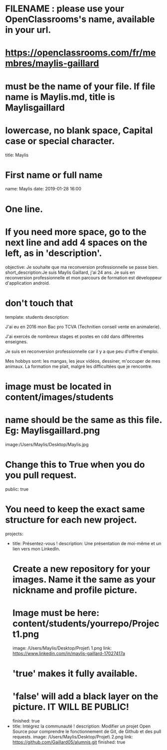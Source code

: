 # FILENAME : please use your OpenClassrooms's name, available in your url.
# https://openclassrooms.com/fr/membres/maylis-gaillard
# must be the name of your file. If file name is Maylis.md, title is Maylisgaillard
# lowercase, no blank space, Capital case or special character.
title: Maylis

# First name or full name
name: Maylis
date: 2019-01-28 16:00

# One line.
# If you need more space, go to the next line and add 4 spaces on the left, as in 'description'.
objective: Je souhaite que ma reconversion professionnelle se passe bien.
short_description:Je suis Maylis Gaillard, j'ai 24 ans. Je suis en reconversion professionnelle et mon parcours de formation est développeur d'application android.

# don't touch that
template: students
description:

J'ai eu en 2016 mon Bac pro TCVA (Technitien conseil vente en animalerie).

J'ai exercés de nombreux stages et postes en cdd dans différentes enseignes.

Je suis en reconversion professionnelle car il y a que peu d'offre d'emploi.

Mes hobbys sont:  les mangas, les jeux vidéos, dessiner, m'occuper de mes animaux.
La formation me plait, malgré les difficultées que je rencontre.

# image must be located in content/images/students
# name should be the same as this file. Eg: Maylisgaillard.png
image:/Users/Maylis/Desktop/Maylis.jpg

# Change this to True when you do you pull request.
public: true

# You need to keep the exact same structure for each new project.
projects:
  - title: Présentez-vous !
    description: Une présentation de moi-même et un lien vers mon LinkedIn.
    # Create a new repository for your images. Name it the same as your nickname and profile picture.
    # Image must be here: content/students/yourrepo/Project1.png
    image: /Users/Maylis/Desktop/Projet\ 1.png
    link: https://www.linkedin.com/in/maylis-gaillard-17027417a
    # 'true' makes it fully available.
    # 'false' will add a black layer on the picture. IT WILL BE PUBLIC!
    finished: true
  - title: Intégrez la communauté !
    description: Modifier un projet Open Source pour comprendre le fonctionnement de Git, de Github et des pull requests.
    image:  /Users/Maylis/Desktop/Projet\ 2.png
    link: https://github.com/Gaillard05/alumnis.git
    finished: true
